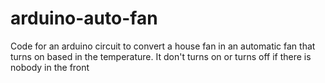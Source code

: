 # arduino-auto-fan
Code for an arduino circuit to convert a house fan in an automatic fan that turns on based in the temperature. It don't turns on or turns off if there is nobody in the front
